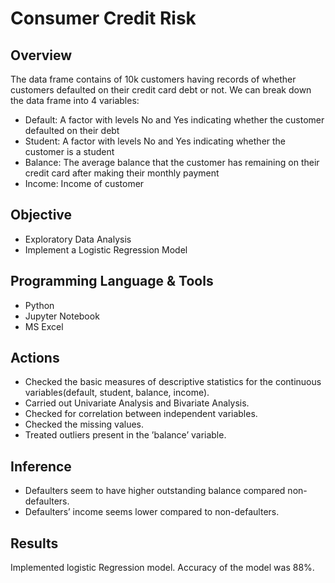 # Consumer Credit Risk

## Overview
The data frame contains of 10k customers having records of whether customers defaulted on their credit card debt or not. We can break down the data frame into 4 variables:
- Default:  A factor with levels No and Yes indicating whether the customer defaulted on their debt
- Student:  A factor with levels No and Yes indicating whether the customer is a student
- Balance:  The average balance that the customer has remaining on their credit card after making their monthly payment
- Income:   Income of customer

## Objective
- Exploratory Data Analysis
- Implement a Logistic Regression Model

## Programming Language & Tools
- Python 
- Jupyter Notebook
- MS Excel

## Actions
- Checked the basic measures of descriptive statistics for the continuous variables(default, student, balance, income). 
- Carried out Univariate Analysis and Bivariate Analysis. 
- Checked for correlation between independent variables. 
- Checked the missing values. 
- Treated outliers present in the ’balance’ variable.

## Inference
- Defaulters seem to have higher outstanding balance compared non-defaulters. 
- Defaulters’ income seems lower compared to non-defaulters.

## Results
Implemented logistic Regression model. Accuracy of the model was 88%.



